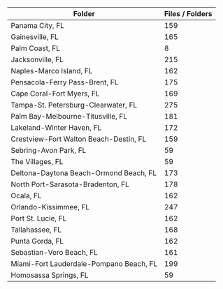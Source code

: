 | Folder                                  |   Files / Folders |
|-----------------------------------------|-------------------|
| Panama City, FL                         |               159 |
| Gainesville, FL                         |               165 |
| Palm Coast, FL                          |                 8 |
| Jacksonville, FL                        |               215 |
| Naples-Marco Island, FL                 |               162 |
| Pensacola-Ferry Pass-Brent, FL          |               175 |
| Cape Coral-Fort Myers, FL               |               169 |
| Tampa-St. Petersburg-Clearwater, FL     |               275 |
| Palm Bay-Melbourne-Titusville, FL       |               181 |
| Lakeland-Winter Haven, FL               |               172 |
| Crestview-Fort Walton Beach-Destin, FL  |               159 |
| Sebring-Avon Park, FL                   |                59 |
| The Villages, FL                        |                59 |
| Deltona-Daytona Beach-Ormond Beach, FL  |               173 |
| North Port-Sarasota-Bradenton, FL       |               178 |
| Ocala, FL                               |               162 |
| Orlando-Kissimmee, FL                   |               247 |
| Port St. Lucie, FL                      |               162 |
| Tallahassee, FL                         |               168 |
| Punta Gorda, FL                         |               162 |
| Sebastian-Vero Beach, FL                |               161 |
| Miami-Fort Lauderdale-Pompano Beach, FL |               199 |
| Homosassa Springs, FL                   |                59 |
